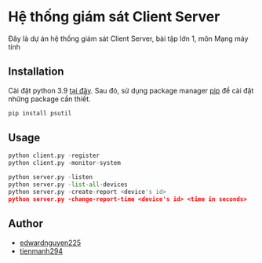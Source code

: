 # Hệ thống giám sát Client Server

Đây là dự án hệ thống giám sát Client Server, bài tập lớn 1, môn Mạng máy tính

## Installation

Cài đặt python 3.9 [tại đây](https://www.python.org/downloads/). Sau đó, sử dụng package manager [pip](https://pip.pypa.io/en/stable/) để cài đặt những package cần thiết.

```bash
pip install psutil
```

## Usage

```python
python client.py -register
python client.py -monitor-system

python server.py -listen
python server.py -list-all-devices
python server.py -create-report <device's id>
python server.py -change-report-time <device's id> <time in seconds>
```

## Author

- [edwardnguyen225](https://github.com/edwardnguyen2255)
- [tienmanh294](https://github.com/tienmanh294)
